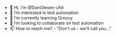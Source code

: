 - 👋 Hi, I’m @DanOlesen-ufst
- 👀 I’m interested in test automation
- 🌱 I’m currently learning Groovy
- 💞️ I’m looking to collaborate on test automation
- 📫 How to reach me? - "Don't us - we'll call you..."

<!---
DanOlesen-ufst/DanOlesen-ufst is a ✨ special ✨ repository because its `README.md` (this file) appears on your GitHub profile.
You can click the Preview link to take a look at your changes.
--->
